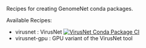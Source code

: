Recipes for creating GenomeNet conda packages.

Available Recipes:

* virusnet : VirusNet [![VirusNet Conda Package CI](https://github.com/GenomeNet/model_recipes/actions/workflows/main.yml/badge.svg)](https://github.com/GenomeNet/model_recipes/actions/workflows/main.yml)
* virusnet-gpu : GPU variant of the VirusNet tool 
